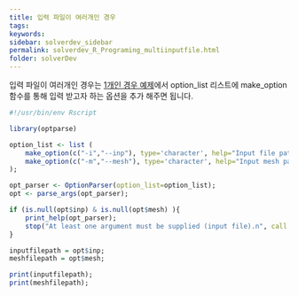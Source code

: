 ```yaml
---
title: 입력 파일이 여러개인 경우
tags: 
keywords:
sidebar: solverdev_sidebar
permalink: solverdev_R_Programing_multiinputfile.html
folder: solverDev
---
```


입력 파일이 여러개인 경우는 [1개인 경우 예제](./01_Inputfile_Open.md)에서 option_list 리스트에 make_option함수를 통해 입력 받고자 하는 옵션을 추가 해주면 됩니다.

```R
#!/usr/bin/env Rscript

library(optparse)

option_list <- list (
    make_option(c("-i","--inp"), type='character', help="Input file path", default=NULL ,metavar="character"),
    make_option(c("-m","--mesh"), type='character', help="Input mesh path", default=NULL ,metavar="character")
);

opt_parser <- OptionParser(option_list=option_list);
opt <- parse_args(opt_parser);

if (is.null(opt$inp) & is.null(opt$mesh) ){
    print_help(opt_parser);
    stop("At least one argument must be supplied (input file).n", call.=FALSE);
}

inputfilepath = opt$inp;
meshfilepath = opt$mesh;

print(inputfilepath);
print(meshfilepath);

```

